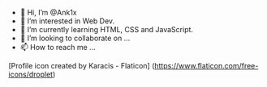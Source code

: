 - 👋 Hi, I’m @Ank1x
- 👀 I’m interested in Web Dev.
- 🌱 I’m currently learning HTML, CSS and JavaScript.
- 💞️ I’m looking to collaborate on ...
- 📫 How to reach me ...

<!---
Ank1x/Ank1x is a ✨ special ✨ repository because its `README.md` (this file) appears on your GitHub profile.
You can click the Preview link to take a look at your changes.
--->



[Profile icon created by Karacis - Flaticon] (https://www.flaticon.com/free-icons/droplet) 
